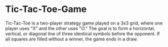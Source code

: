 # Tic-Tac-Toe-Game
Tic-Tac-Toe is a two-player strategy game played on a 3x3 grid, where one player uses "X" and the other uses "O." The goal is to form a horizontal, vertical, or diagonal line of three identical symbols before the opponent. If all squares are filled without a winner, the game ends in a draw.
